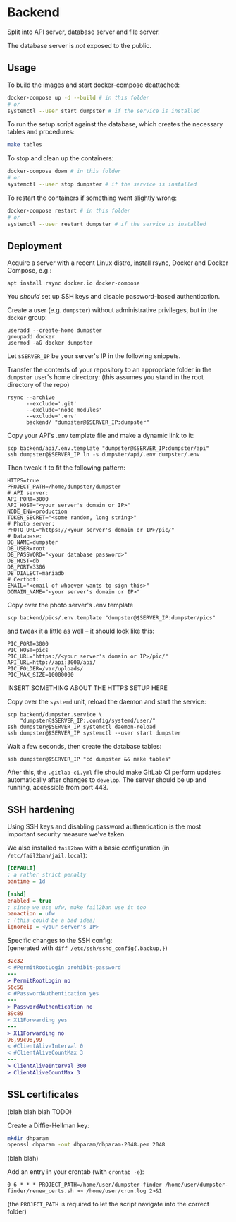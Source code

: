 # Backend

Split into API server, database server and file server.

The database server is *not* exposed to the public.

## Usage

To build the images and start docker-compose deattached:

```sh
docker-compose up -d --build # in this folder
# or
systemctl --user start dumpster # if the service is installed
```

To run the setup script against the database, which creates the necessary tables and procedures:

```sh
make tables
```

To stop and clean up the containers:

```sh
docker-compose down # in this folder
# or
systemctl --user stop dumpster # if the service is installed
```

To restart the containers if something went slightly wrong:

```sh
docker-compose restart # in this folder
# or
systemctl --user restart dumpster # if the service is installed
```

## Deployment

Acquire a server with a recent Linux distro, install rsync, Docker and Docker Compose, e.g.:

```shell
apt install rsync docker.io docker-compose
```

You _should_ set up SSH keys and disable password-based authentication.

Create a user (e.g. `dumpster`) without administrative privileges, but in the `docker` group:

```shell
useradd --create-home dumpster
groupadd docker
usermod -aG docker dumpster
```

<!-- This will only _partially_ prevent some escalation, but should work as _some_ sort of measure -->

Let `$SERVER_IP` be your server's IP in the following snippets.

Transfer the contents of your repository to an appropriate folder in the `dumpster` user's home directory:
(this assumes you stand in the root directory of the repo)

```shell
rsync --archive
      --exclude='.git'
      --exclude='node_modules'
      --exclude='.env'
      backend/ "dumpster@$SERVER_IP:dumpster"
```

Copy your API's .env template file and make a dynamic link to it:

```shell
scp backend/api/.env.template "dumpster@$SERVER_IP:dumpster/api"
ssh dumpster@$SERVER_IP ln -s dumpster/api/.env dumpster/.env
```

Then tweak it to fit the following pattern:

```shell
HTTPS=true
PROJECT_PATH=/home/dumpster/dumpster
# API server:
API_PORT=3000
API_HOST="<your server's domain or IP>"
NODE_ENV=production
TOKEN_SECRET="<some random, long string>"
# Photo server:
PHOTO_URL="https://<your server's domain or IP>/pic/"
# Database:
DB_NAME=dumpster
DB_USER=root
DB_PASSWORD="<your database password>"
DB_HOST=db
DB_PORT=3306
DB_DIALECT=mariadb
# Certbot:
EMAIL="<email of whoever wants to sign this>"
DOMAIN_NAME="<your server's domain or IP>"
```

Copy over the photo server's .env template

```shell
scp backend/pics/.env.template "dumpster@$SERVER_IP:dumpster/pics"
```

and tweak it a little as well – it should look like this:

```shell
PIC_PORT=3000
PIC_HOST=pics
PIC_URL="https://<your server's domain or IP>/pic/"
API_URL=http://api:3000/api/
PIC_FOLDER=/var/uploads/
PIC_MAX_SIZE=10000000
```

INSERT SOMETHING ABOUT THE HTTPS SETUP HERE

Copy over the `systemd` unit, reload the daemon and start the service:

```shell
scp backend/dumpster.service \
    "dumpster@$SERVER_IP:.config/systemd/user/"
ssh dumpster@$SERVER_IP systemctl daemon-reload
ssh dumpster@$SERVER_IP systemctl --user start dumpster
```

Wait a few seconds, then create the database tables:

```shell
ssh dumpster@$SERVER_IP "cd dumpster && make tables"
```

After this, the `.gitlab-ci.yml` file should make GitLab CI perform updates automatically after changes to `develop`.
The server should be up and running, accessible from port 443.


## SSH hardening

Using SSH keys and disabling password authentication is the most important security measure we've taken.

We also installed `fail2ban` with a basic configuration (in `/etc/fail2ban/jail.local`):

```ini
[DEFAULT]
; a rather strict penalty
bantime = 1d

[sshd]
enabled = true
; since we use ufw, make fail2ban use it too
banaction = ufw
; (this could be a bad idea)
ignoreip = <your server's IP>
```

Specific changes to the SSH config:  
(generated with `diff /etc/ssh/sshd_config{.backup,}`)

```diff
32c32
< #PermitRootLogin prohibit-password
---
> PermitRootLogin no
56c56
< #PasswordAuthentication yes
---
> PasswordAuthentication no
89c89
< X11Forwarding yes
---
> X11Forwarding no
98,99c98,99
< #ClientAliveInterval 0
< #ClientAliveCountMax 3
---
> ClientAliveInterval 300
> ClientAliveCountMax 3
```

## SSL certificates

(blah blah blah TODO)

Create a Diffie-Hellman key:

```sh
mkdir dhparam
openssl dhparam -out dhparam/dhparam-2048.pem 2048
```

(blah blah)

Add an entry in your crontab (with `crontab -e`):
```cron
0 6 * * * PROJECT_PATH=/home/user/dumpster-finder /home/user/dumpster-finder/renew_certs.sh >> /home/user/cron.log 2>&1
```
(the `PROJECT_PATH` is required to let the script navigate into the correct folder)
